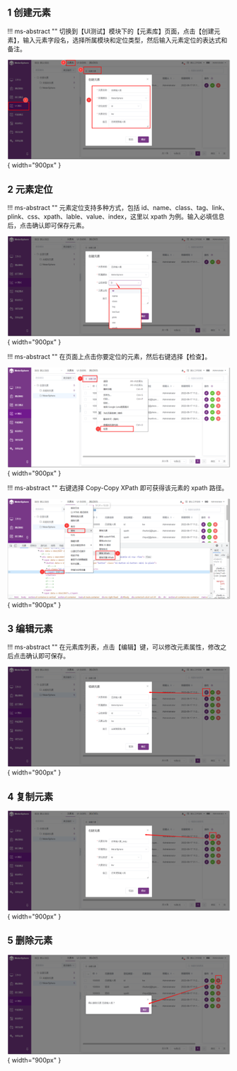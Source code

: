 ## 1 创建元素
!!! ms-abstract ""
    切换到【UI测试】模块下的【元素库】页面，点击【创建元素】，输入元素字段名，选择所属模块和定位类型，然后输入元素定位的表达式和备注。

![创建元素](../../img/ui_test/创建元素.png){ width="900px" }

## 2 元素定位
!!! ms-abstract ""
    元素定位支持多种方式，包括 id、name、class、tag、link、plink、css、xpath、lable、value、index，这里以 xpath 为例。输入必填信息后，点击确认即可保存元素。

![元素定位](../../img/ui_test/元素定位1.png){ width="900px" }

!!! ms-abstract ""
    在页面上点击你要定位的元素，然后右键选择【检查】。

![元素定位](../../img/ui_test/元素定位2.png){ width="900px" }

!!! ms-abstract ""
    右键选择 Copy-Copy XPath 即可获得该元素的 xpath 路径。

![元素定位](../../img/ui_test/元素定位3.png){ width="900px" }

## 3 编辑元素
!!! ms-abstract ""
    在元素库列表，点击【编辑】键，可以修改元素属性，修改之后点击确认即可保存。

![编辑元素](../../img/ui_test/编辑元素.png){ width="900px" }

## 4 复制元素
![复制元素](../../img/ui_test/复制元素.png){ width="900px" }

## 5 删除元素
![删除元素](../../img/ui_test/删除元素.png){ width="900px" }